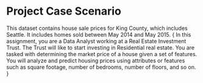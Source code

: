 # Project Case Scenario
This dataset contains house sale prices for King County, which includes Seattle. It includes homes sold between May 2014 and May 2015.
{
In this assignment, you are a Data Analyst working at a Real Estate Investment Trust. The Trust will like to start investing in Residential real estate. 
You are tasked with determining the market price of a house given a set of features. You will analyze and predict housing prices using attributes or 
features such as square footage, number of bedrooms, number of floors, and so on.
}
